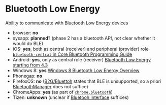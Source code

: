 # Bluetooth Low Energy
Ability to communicate with Bluetooth Low Energy devices

* browser: **no**
* sysapp: **planned**? (phase 2 has a bluetooth API, not clear whether it would do BLE)
* iOS: **yes**, both as central (receiver) and peripheral (provider) role [`bluetooth-central` in Core Bluetooth Programming Guide](https://developer.apple.com/library/ios/documentation/NetworkingInternetWeb/Conceptual/CoreBluetooth_concepts/CoreBluetoothBackgroundProcessingForIOSApps/PerformingTasksWhileYourAppIsInTheBackground.html#//apple_ref/doc/uid/TP40013257-CH7-SW1)
* Android: **yes**, only as central role (receiver) [Bluetooth Low Energy starting from 4.3](http://developer.android.com/guide/topics/connectivity/bluetooth-le.html)
* Windows 8:  **yes** [Windows 8 Bluetooth Low Energy Overview](http://msdn.microsoft.com/en-us/library/windows/hardware/hh450825%28v=vs.85%29.aspx)
* Phonegap: **no**
* FirefoxOS: **no** ([B2G/Bluettoh](https://wiki.mozilla.org/B2G/Bluetooth) states that BLE is unsupported, so a priori [BluetoothManager](https://wiki.mozilla.org/WebAPI/WebBluetooth) does not suffice)
* ChromeApps: **yes** (as part of [`chrome.bluetooth`](http://developer.chrome.com/apps/bluetooth))
* Tizen: **unknown** (unclear if [Bluetooh interface](https://developer.tizen.org/dev-guide/2.2.0/org.tizen.web.device.apireference/tizen/bluetooth.html) suffices)